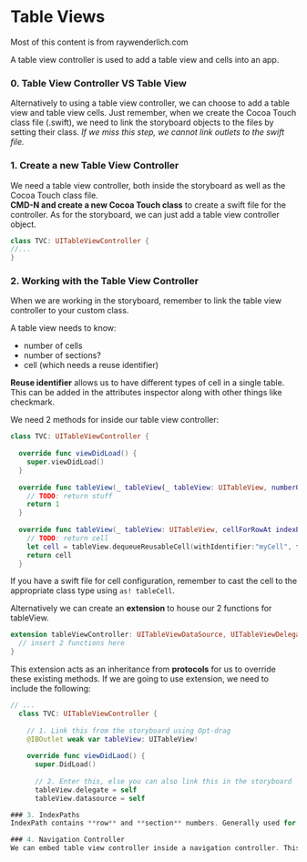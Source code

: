# Table Views
Most of this content is from raywenderlich.com

A table view controller is used to add a table view and cells into an app.

### 0. Table View Controller VS Table View
Alternatively to using a table view controller, we can choose to add a table view and table view cells. Just remember, when we create the Cocoa Touch class file (.swift), we need to link the storyboard objects to the files by setting their class. *If we miss this step, we cannot link outlets to the swift file.*

### 1. Create a new Table View Controller
We need a table view controller, both inside the storyboard as well as the Cocoa Touch class file.  
**CMD-N and create a new Cocoa Touch class** to create a swift file for the controller. As for the storyboard, we can just add a table view controller object.
```swift
class TVC: UITableViewController {
//...
}
```

### 2. Working with the Table View Controller
When we are working in the storyboard, remember to link the table view controller to your custom class.  

A table view needs to know:
- number of cells
- number of sections?
- cell (which needs a reuse identifier)

**Reuse identifier** allows us to have different types of cell in a single table.  This can be added in the attributes inspector
along with other things like checkmark.

We need 2 methods for inside our table view controller:
```swift
class TVC: UITableViewController {
  
  override func viewDidLoad() {
    super.viewDidLoad()
  }
  
  override func tableView(_ tableView(_ tableView: UITableView, numberOfRowsInSection section: Int) -> Int {
    // TODO: return stuff
    return 1
  }
  
  override func tableView(_ tableView: UITableView, cellForRowAt indexPath: IndexPath) -> UITableViewCell {
    // TODO: return cell
    let cell = tableView.dequeueReusableCell(withIdentifier:"myCell", for: indexPath)
    return cell
  }
```
If you have a swift file for cell configuration, remember to cast the cell to the appropriate class type using ```as! tableCell```.  

Alternatively we can create an **extension** to house our 2 functions for tableView.
```swift
extension tableViewController: UITableViewDataSource, UITableViewDelegate {
  // insert 2 functions here
}
```
This extension acts as an inheritance from **protocols** for us to override these existing methods. If we are going to use extension, we need to include the following:
```swift
// ...
  class TVC: UITableViewController {
    
    // 1. Link this from the storyboard using Opt-drag
    @IBOutlet weak var tableView: UITableView!
    
    override func viewDidLaod() {
      super.DidLoad()
      
      // 2. Enter this, else you can also link this in the storyboard
      tableView.delegate = self
      tableView.datasource = self

### 3. IndexPaths
IndexPath contains **row** and **section** numbers. Generally used for accessing nested arrays.

### 4. Navigation Controller
We can embed table view controller inside a navigation controller. This helps us navigate to another page when we click on a cell.
    
    
    
    
    
    
    
